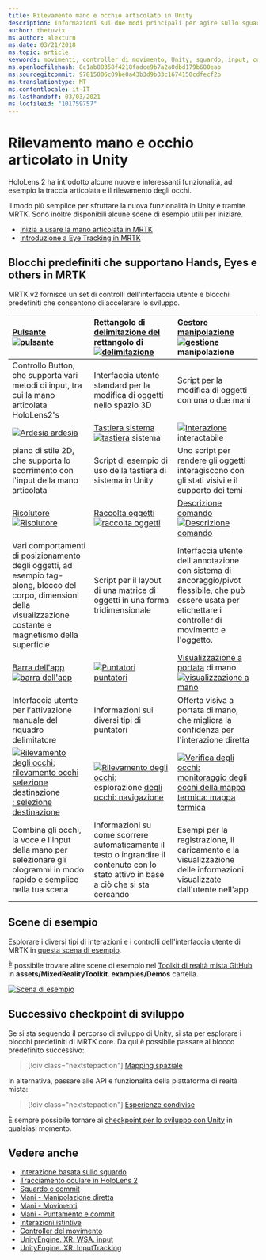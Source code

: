 ```yaml
---
title: Rilevamento mano e occhio articolato in Unity
description: Informazioni sui due modi principali per agire sullo sguardo in Unity, movimenti della mano e controller di movimento.
author: thetuvix
ms.author: alexturn
ms.date: 03/21/2018
ms.topic: article
keywords: movimenti, controller di movimento, Unity, sguardo, input, cuffie per realtà mista, cuffie di realtà mista di Windows, cuffie per realtà virtuale, MRTK, Toolkit di realtà mista
ms.openlocfilehash: 8c1ab88358f4218fadce9b7a2a0dbd179b680eab
ms.sourcegitcommit: 97815006c09be0a43b3d9b33c1674150cdfecf2b
ms.translationtype: MT
ms.contentlocale: it-IT
ms.lasthandoff: 03/03/2021
ms.locfileid: "101759757"
---
```

# <a name="articulated-hand-and-eye-tracking-in-unity"></a>Rilevamento mano e occhio articolato in Unity

HoloLens 2 ha introdotto alcune nuove e interessanti funzionalità, ad esempio la traccia articolata e il rilevamento degli occhi.

Il modo più semplice per sfruttare la nuova funzionalità in Unity è tramite MRTK. Sono inoltre disponibili alcune scene di esempio utili per iniziare.

* [Inizia a usare la mano articolata in MRTK](https://docs.microsoft.com/windows/mixed-reality/mrtk-docs/features/input/hand-tracking.md)
* [Introduzione a Eye Tracking in MRTK](https://docs.microsoft.com/windows/mixed-reality/mrtk-docs/features/eye-tracking/eye-tracking-main.md)

## <a name="building-blocks-supporting-hands-eyes-and-others-in-mrtk"></a>Blocchi predefiniti che supportano Hands, Eyes e others in MRTK 

MRTK v2 fornisce un set di controlli dell'interfaccia utente e blocchi predefiniti che consentono di accelerare lo sviluppo.

|  [Pulsante](https://docs.microsoft.com/windows/mixed-reality/mrtk-docs/features/ux-building-blocks/button.md) [ ![ pulsante](images/MRTK_Button_Main.png)](https://docs.microsoft.com/windows/mixed-reality/mrtk-docs/features/ux-building-blocks/button.md) | Rettangolo di [delimitazione del](https://docs.microsoft.com/windows/mixed-reality/mrtk-docs/features/ux-building-blocks/bounding-box.md) rettangolo di [ ![ delimitazione](images/MRTK_BoundingBox_Main.png)](https://docs.microsoft.com/windows/mixed-reality/mrtk-docs/features/ux-building-blocks/bounding-box.md) | [Gestore manipolazione](https://docs.microsoft.com/windows/mixed-reality/mrtk-docs/features/ux-building-blocks/manipulation-handler.md) [ ![ gestione](images/MRTK_Manipulation_Main.png)](https://docs.microsoft.com/windows/mixed-reality/mrtk-docs/features/ux-building-blocks/manipulation-handler.md) manipolazione |
|:--- | :--- | :--- |
| Controllo Button, che supporta vari metodi di input, tra cui la mano articolata HoloLens2's | Interfaccia utente standard per la modifica di oggetti nello spazio 3D | Script per la modifica di oggetti con una o due mani |
|  [ ![ Ardesia ardesia](images/MRTK_Slate_Main.png)](https://docs.microsoft.com/windows/mixed-reality/mrtk-docs/features/ux-building-blocks/slate.md) [](https://docs.microsoft.com/windows/mixed-reality/mrtk-docs/features/ux-building-blocks/slate.md) | [Tastiera sistema](https://docs.microsoft.com/windows/mixed-reality/mrtk-docs/features/ux-building-blocks/system-keyboard.md) [ ![ tastiera](images/MRTK_SystemKeyboard_Main.png)](https://docs.microsoft.com/windows/mixed-reality/mrtk-docs/features/ux-building-blocks/system-keyboard.md) sistema | [ ![ Interazione](images/InteractableExamples.png)](https://docs.microsoft.com/windows/mixed-reality/mrtk-docs/features/ux-building-blocks/interactable.md) interactabile [](https://docs.microsoft.com/windows/mixed-reality/mrtk-docs/features/ux-building-blocks/interactable.md) |
| piano di stile 2D, che supporta lo scorrimento con l'input della mano articolata | Script di esempio di uso della tastiera di sistema in Unity  | Uno script per rendere gli oggetti interagiscono con gli stati visivi e il supporto dei temi |
|  [Risolutore](https://docs.microsoft.com/windows/mixed-reality/mrtk-docs/features/ux-building-blocks/solvers/solver.md) [ ![ Risolutore](images/MRTK_Solver_Main.png)](https://docs.microsoft.com/windows/mixed-reality/mrtk-docs/features/ux-building-blocks/solvers/solver.md) | [Raccolta oggetti](https://docs.microsoft.com/windows/mixed-reality/mrtk-docs/features/ux-building-blocks/object-collection.md) [ ![ raccolta oggetti](images/MRTK_ObjectCollection_Main.png)](https://docs.microsoft.com/windows/mixed-reality/mrtk-docs/features/ux-building-blocks/object-collection.md) | [Descrizione comando](https://docs.microsoft.com/windows/mixed-reality/mrtk-docs/features/ux-building-blocks/tooltip.md) [ ![ Descrizione comando](images/MRTK_Tooltip_Main.png)](https://docs.microsoft.com/windows/mixed-reality/mrtk-docs/features/ux-building-blocks/tooltip.md) |
| Vari comportamenti di posizionamento degli oggetti, ad esempio tag-along, blocco del corpo, dimensioni della visualizzazione costante e magnetismo della superficie | Script per il layout di una matrice di oggetti in una forma tridimensionale | Interfaccia utente dell'annotazione con sistema di ancoraggio/pivot flessibile, che può essere usata per etichettare i controller di movimento e l'oggetto. |
|  [Barra dell'app](https://docs.microsoft.com/windows/mixed-reality/mrtk-docs/features/ux-building-blocks/app-bar.md) [ ![ barra dell'app](images/MRTK_AppBar_Main.png)](https://docs.microsoft.com/windows/mixed-reality/mrtk-docs/features/ux-building-blocks/app-bar.md) | [ ![ Puntatori puntatori](images/MRTK_Pointer_Main.png)](https://docs.microsoft.com/windows/mixed-reality/mrtk-docs/features/input/pointers.md) [](https://docs.microsoft.com/windows/mixed-reality/mrtk-docs/features/input/pointers.md) | [Visualizzazione a portata](https://docs.microsoft.com/windows/mixed-reality/mrtk-docs/features/ux-building-blocks/fingertip-visualization.md) di mano [ ![ visualizzazione a mano](images/MRTK_FingertipVisualization_Main.png)](https://docs.microsoft.com/windows/mixed-reality/mrtk-docs/features/ux-building-blocks/fingertip-visualization.md) |
| Interfaccia utente per l'attivazione manuale del riquadro delimitatore | Informazioni sui diversi tipi di puntatori | Offerta visiva a portata di mano, che migliora la confidenza per l'interazione diretta |
|  [ ![ Rilevamento degli occhi: rilevamento occhi selezione destinazione](images/mrtk_et_targetselect.png)](https://docs.microsoft.com/windows/mixed-reality/mrtk-docs/features/eye-tracking/eye-tracking-target-selection.md) [: selezione destinazione](https://docs.microsoft.com/windows/mixed-reality/mrtk-docs/features/eye-tracking/eye-tracking-target-selection.md) | [ ![ Rilevamento degli occhi:](images/mrtk_et_navigation.png)](https://docs.microsoft.com/windows/mixed-reality/mrtk-docs/features/eye-tracking/eye-tracking-navigation.md) esplorazione [degli occhi: navigazione](https://docs.microsoft.com/windows/mixed-reality/mrtk-docs/features/eye-tracking/eye-tracking-navigation.md) | [ ![ Verifica degli occhi:](images/mrtk_et_heatmaps.png)](https://microsoft.github.io/MixedRealityToolkit-Unity/Documentation/EyeTracking/EyeTracking_Visualization.html) [monitoraggio degli occhi della mappa termica: mappa termica](https://microsoft.github.io/MixedRealityToolkit-Unity/Documentation/EyeTracking/EyeTracking_Visualization.html) |
| Combina gli occhi, la voce e l'input della mano per selezionare gli ologrammi in modo rapido e semplice nella tua scena | Informazioni su come scorrere automaticamente il testo o ingrandire il contenuto con lo stato attivo in base a ciò che si sta cercando| Esempi per la registrazione, il caricamento e la visualizzazione delle informazioni visualizzate dall'utente nell'app |

## <a name="example-scenes"></a>Scene di esempio

Esplorare i diversi tipi di interazioni e i controlli dell'interfaccia utente di MRTK in [questa scena di esempio](https://microsoft.github.io/MixedRealityToolkit-Unity/Documentation/README_HandInteractionExamples.html).

È possibile trovare altre scene di esempio nel [Toolkit di realtà mista GitHub](https://github.com/Microsoft/MixedRealityToolkit-Unity) in **assets/MixedRealityToolkit. examples/Demos** cartella.

[![Scena di esempio](images/MRTK_Examples.png)](https://docs.microsoft.com/windows/mixed-reality/mrtk-docs/features/example-scenes/hand-interaction-examples.md)

## <a name="next-development-checkpoint"></a>Successivo checkpoint di sviluppo

Se si sta seguendo il percorso di sviluppo di Unity, si sta per esplorare i blocchi predefiniti di MRTK core. Da qui è possibile passare al blocco predefinito successivo:

> [!div class="nextstepaction"]
> [Mapping spaziale](spatial-mapping-in-unity.md)

In alternativa, passare alle API e funzionalità della piattaforma di realtà mista:

> [!div class="nextstepaction"]
> [Esperienze condivise](shared-experiences-in-unity.md)

È sempre possibile tornare ai [checkpoint per lo sviluppo con Unity](unity-development-overview.md#2-core-building-blocks) in qualsiasi momento.

## <a name="see-also"></a>Vedere anche

* [Interazione basata sullo sguardo](../../design/eye-gaze-interaction.md)
* [Tracciamento oculare in HoloLens 2](../../design/eye-tracking.md)
* [Sguardo e commit](../../design/gaze-and-commit.md)
* [Mani - Manipolazione diretta](../../design/direct-manipulation.md)
* [Mani - Movimenti](../../design/gaze-and-commit.md#composite-gestures)
* [Mani - Puntamento e commit](../../design/point-and-commit.md)
* [Interazioni istintive](../../design/interaction-fundamentals.md)
* [Controller del movimento](../../design/motion-controllers.md)
* [UnityEngine. XR. WSA. input](https://docs.unity3d.com/ScriptReference/XR.WSA.Input.InteractionManager.html)
* [UnityEngine. XR. InputTracking](https://docs.unity3d.com/ScriptReference/XR.InputTracking.html)
